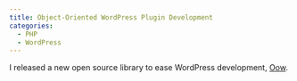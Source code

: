 ```yaml
---
title: Object-Oriented WordPress Plugin Development
categories:
  - PHP
  - WordPress
---
```


I released a new open source library to ease WordPress development, [Oow](https://github.com/eabay/oow).
